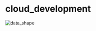 # cloud_development
![data_shape](https://user-images.githubusercontent.com/51910174/124559363-99a27480-de76-11eb-900e-abf63768bc54.png)

